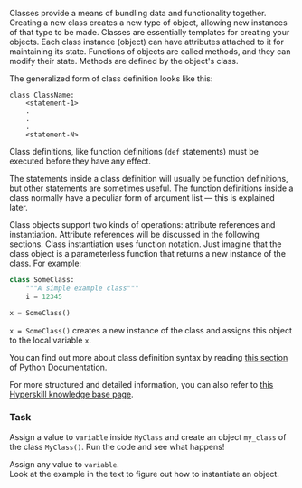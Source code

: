 

Classes provide a means of bundling data and functionality together. Creating a new 
class creates a new type of object, allowing new instances of that type to be made.
Classes are essentially templates for creating your objects.
Each class instance (object) can have attributes attached to it for maintaining its state.
Functions of objects are called methods, and they can modify their state. Methods are 
defined by the object's class.

The generalized form of class definition looks like this:

```
class ClassName:
    <statement-1>
    .
    .
    .
    <statement-N>
```
Class definitions, like function definitions (`def` statements) must be executed before 
they have any effect.

The statements inside a class definition will usually be function definitions, 
but other statements are sometimes useful. The function definitions inside a 
class normally have a peculiar form of argument list — this is explained later.

Class objects support two kinds of operations: attribute references and instantiation.
Attribute references will be discussed in the following sections. Class instantiation uses 
function notation. Just imagine that the class object is a parameterless function that 
returns a new instance of the class. For example:

```python
class SomeClass:
    """A simple example class"""
    i = 12345

x = SomeClass()
```

`x = SomeClass()` creates a new instance of the class and assigns this object to the local 
variable `x`.

You can find out more about class definition syntax by reading <a href="https://docs.python.org/3/tutorial/classes.html#class-definition-syntax">this section</a>
of Python Documentation.

For more structured and detailed information, you can also refer to [this Hyperskill knowledge base page](https://hyperskill.org/learn/step/6661).

### Task
Assign a value to  `variable` inside `MyClass` and create an object `my_class` of the class `MyClass()`. 
Run the code and see what happens!

<div class='hint'>Assign any value to <code>variable</code>.</div>

<div class='hint'>Look at the example in the text to figure out how to instantiate an object.</div>


